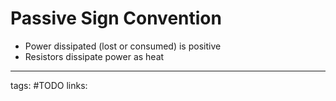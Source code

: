 # Passive Sign Convention
- Power dissipated (lost or consumed) is positive
- Resistors dissipate power as heat

---
tags: #TODO
links: